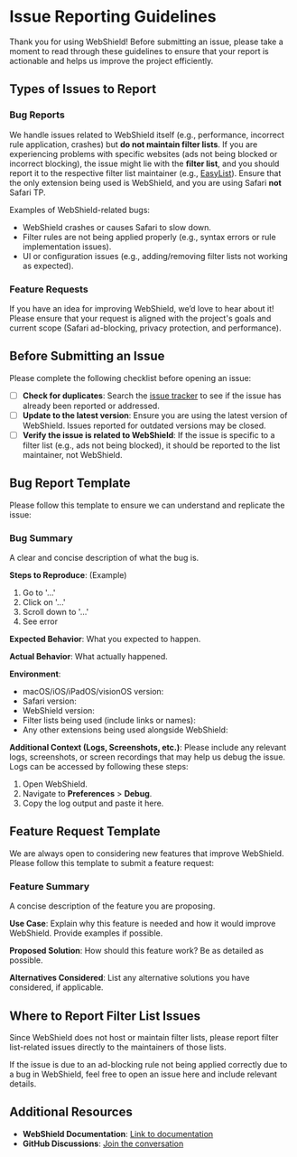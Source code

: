 # Issue Reporting Guidelines

Thank you for using WebShield! Before submitting an issue, please take a moment to read through these guidelines to ensure that your report is actionable and helps us improve the project efficiently.

## Types of Issues to Report

### **Bug Reports**
We handle issues related to WebShield itself (e.g., performance, incorrect rule application, crashes) but **do not maintain filter lists**. If you are experiencing problems with specific websites (ads not being blocked or incorrect blocking), the issue might lie with the **filter list**, and you should report it to the respective filter list maintainer (e.g., [EasyList](https://easylist.to)). Ensure that the only extension being used is WebShield, and you are using Safari **not** Safari TP.

Examples of WebShield-related bugs:
- WebShield crashes or causes Safari to slow down.
- Filter rules are not being applied properly (e.g., syntax errors or rule implementation issues).
- UI or configuration issues (e.g., adding/removing filter lists not working as expected).

### **Feature Requests**
If you have an idea for improving WebShield, we’d love to hear about it! Please ensure that your request is aligned with the project's goals and current scope (Safari ad-blocking, privacy protection, and performance).

## Before Submitting an Issue

Please complete the following checklist before opening an issue:

- [ ] **Check for duplicates**: Search the [issue tracker](https://github.com/user/webshield/issues) to see if the issue has already been reported or addressed.
- [ ] **Update to the latest version**: Ensure you are using the latest version of WebShield. Issues reported for outdated versions may be closed.
- [ ] **Verify the issue is related to WebShield**: If the issue is specific to a filter list (e.g., ads not being blocked), it should be reported to the list maintainer, not WebShield.

## Bug Report Template

Please follow this template to ensure we can understand and replicate the issue:

### Bug Summary

A clear and concise description of what the bug is.

**Steps to Reproduce**:
(Example)
1. Go to '...'
2. Click on '...'
3. Scroll down to '...'
4. See error

**Expected Behavior**:
What you expected to happen.

**Actual Behavior**:
What actually happened.

**Environment**:
- macOS/iOS/iPadOS/visionOS version:
- Safari version:
- WebShield version:
- Filter lists being used (include links or names):
- Any other extensions being used alongside WebShield:

**Additional Context (Logs, Screenshots, etc.)**:
Please include any relevant logs, screenshots, or screen recordings that may help us debug the issue. Logs can be accessed by following these steps:
1. Open WebShield.
2. Navigate to **Preferences** > **Debug**.
3. Copy the log output and paste it here.

## Feature Request Template

We are always open to considering new features that improve WebShield. Please follow this template to submit a feature request:

### Feature Summary

A concise description of the feature you are proposing.

**Use Case**:
Explain why this feature is needed and how it would improve WebShield. Provide examples if possible.

**Proposed Solution**:
How should this feature work? Be as detailed as possible.

**Alternatives Considered**:
List any alternative solutions you have considered, if applicable.

## Where to Report Filter List Issues

Since WebShield does not host or maintain filter lists, please report filter list-related issues directly to the maintainers of those lists.

If the issue is due to an ad-blocking rule not being applied correctly due to a bug in WebShield, feel free to open an issue here and include relevant details.

## Additional Resources

- **WebShield Documentation**: [Link to documentation](https://github.com/webshieldapp/webshield/wiki)
- **GitHub Discussions**: [Join the conversation](https://github.com/webshieldapp/webshield/discussions)

